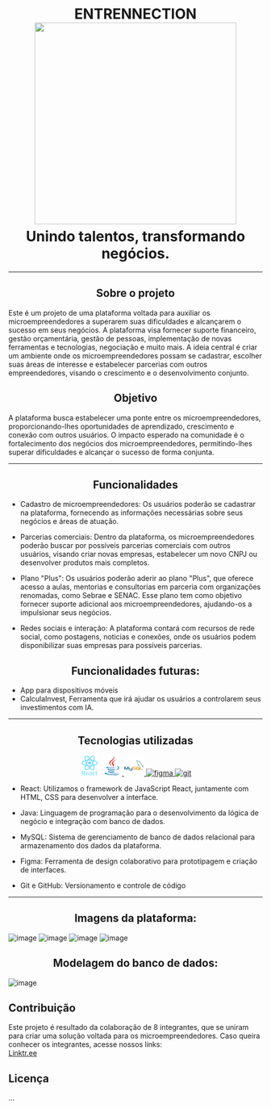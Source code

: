 <h1 align="center"> ENTRENNECTION <br>  <img src="https://i.imgur.com/V6r92sz.png" width="400" height="400" />
  <br> Unindo talentos, transformando negócios. 
</h1>

<hr>

<h2 align="center"> Sobre o projeto </h2>

  Este é um projeto de uma plataforma voltada para auxiliar os microempreendedores a superarem suas dificuldades e alcançarem o sucesso em seus negócios. A plataforma visa fornecer suporte financeiro, gestão orçamentária, gestão de pessoas, implementação de novas ferramentas e tecnologias, negociação e muito mais. A ideia central é criar um ambiente onde os microempreendedores possam se cadastrar, escolher suas áreas de interesse e estabelecer parcerias com outros empreendedores, visando o crescimento e o desenvolvimento conjunto.
  
<h2 align="center"> Objetivo </h2>
  A plataforma busca estabelecer uma ponte entre os microempreendedores, proporcionando-lhes oportunidades de aprendizado, crescimento e conexão com outros usuários. O impacto esperado na comunidade é o fortalecimento dos negócios dos microempreendedores, permitindo-lhes superar dificuldades e alcançar o sucesso de forma conjunta.

<hr>

<h2 align="center"> Funcionalidades </h2>

  - Cadastro de microempreendedores: Os usuários poderão se cadastrar na plataforma, fornecendo as informações necessárias sobre seus negócios e áreas de atuação.

  - Parcerias comerciais: Dentro da plataforma, os microempreendedores poderão buscar por possíveis parcerias comerciais com outros usuários, visando criar novas empresas, estabelecer um novo CNPJ ou desenvolver produtos mais completos.

  - Plano "Plus": Os usuários poderão aderir ao plano "Plus", que oferece acesso a aulas, mentorias e consultorias em parceria com organizações renomadas, como Sebrae e SENAC. Esse plano tem como objetivo fornecer suporte adicional aos microempreendedores, ajudando-os a impulsionar seus negócios.

  - Redes sociais e interação: A plataforma contará com recursos de rede social, como postagens, noticias e conexões, onde os usuários podem disponibilizar suas empresas para possíveis parcerias.

<h2 align="center"> Funcionalidades futuras: </h2>

- App para dispositivos móveis
- CalculaInvest, Ferramenta que irá ajudar os usuários a controlarem seus investimentos com IA.
    

<hr>

<h2 align="center"> Tecnologias utilizadas </h2>

<p align="center"> 
  <a href="https://reactjs.org/" target="_blank" rel="noreferrer"> <img src="https://raw.githubusercontent.com/devicons/devicon/master/icons/react/react-original-wordmark.svg" alt="react" width="40" height="40"/></a> 
  <a href="https://www.java.com" target="_blank" rel="noreferrer"> <img src="https://raw.githubusercontent.com/devicons/devicon/master/icons/java/java-original.svg" alt="java" width="40" height="40"/> </a> 
  <a href="https://www.mysql.com/" target="_blank" rel="noreferrer"> <img src="https://raw.githubusercontent.com/devicons/devicon/master/icons/mysql/mysql-original-wordmark.svg" alt="mysql" width="40" height="40"/> </a> 
  <a href="https://www.figma.com/" target="_blank" rel="noreferrer"> <img src="https://www.vectorlogo.zone/logos/figma/figma-icon.svg" alt="figma" width="40" height="40"/> </a> 
  <a href="https://git-scm.com/" target="_blank" rel="noreferrer"> <img src="https://www.vectorlogo.zone/logos/git-scm/git-scm-icon.svg" alt="git" width="40" height="40"/> </a> 
  
</p>

   - React: Utilizamos o framework de JavaScript React, juntamente com HTML, CSS para desenvolver a interface.

   - Java: Linguagem de programação para o desenvolvimento da lógica de negócio e integração com banco de dados.

   - MySQL: Sistema de gerenciamento de banco de dados relacional para armazenamento dos dados da plataforma.

   - Figma: Ferramenta de design colaborativo para prototipagem e criação de interfaces.

   - Git e GitHub: Versionamento e controle de código

<hr>

<h2 align="center"> Imagens da plataforma: </h2>

![image](https://github.com/gb-araujo/Entrennection/assets/86437334/904fb018-e1eb-4c80-8898-1467c27cb13a)
![image](https://github.com/gb-araujo/Entrennection/assets/86437334/7d555d8f-09c9-406c-9e49-32901572eaaf)
![image](https://github.com/gb-araujo/Entrennection/assets/86437334/e47c4d9a-c609-4110-8cbe-c3663a6c3946)
![image](https://github.com/gb-araujo/Entrennection/assets/86437334/a81a020f-4339-4002-8ec8-d59e77e9f78b)


<h2 align="center"> Modelagem do banco de dados: </h2>

![image](https://github.com/Entrennection/Entrennection/assets/86437334/0b57b802-3940-4e6e-a7fe-7f49325aab6f)



<h2 aling="center">Contribuição</h2>

Este projeto é resultado da colaboração de 8 integrantes, que se uniram para criar uma solução voltada para os microempreendedores. 
Caso queira conhecer os integrantes, acesse nossos links: 
<br>
<a href="https://linktr.ee/entrennection" target="_blank" rel="noreferrer">Linktr.ee</a> 


<h2 aling="center">Licença</h2>
...

